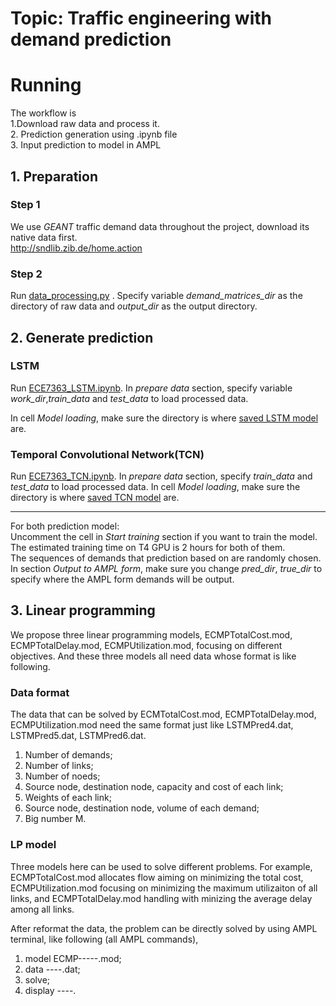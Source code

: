 # Topic: Traffic engineering with demand prediction


# Running
The workflow is   
1.Download raw data and process it.   
2. Prediction generation using .ipynb file   
3. Input prediction to model in AMPL 
## 1. Preparation
 ### Step 1
 We use *GEANT* traffic demand data throughout the project, download its native data first.   
http://sndlib.zib.de/home.action    

### Step 2
Run [data_processing.py](https://github.com/Max1897/ECE7363_project/blob/main/src/data_processing.py) . Specify variable *demand_matrices_dir* as the directory of raw data and *output_dir* as the output directory.  

## 2. Generate prediction


### LSTM
Run [ECE7363_LSTM.ipynb](https://github.com/Max1897/ECE7363_project/blob/main/src/ECE7363_LSTM.ipynb). In *prepare data* section, specify variable *work_dir*,*train_data* and *test_data* to load processed data.   
  
In cell *Model loading*, make sure the directory is where [saved LSTM model](https://github.com/Max1897/ECE7363_project/tree/main/saved%20models/LSTM) are.  




### Temporal Convolutional Network(TCN)  
Run  [ECE7363_TCN.ipynb](https://github.com/Max1897/ECE7363_project/blob/main/src/ECE7363_TCN.ipynb). In *prepare data* section,  specify *train_data* and *test_data* to load processed data. 
In cell _Model loading_, make sure the directory is where [saved TCN model](https://github.com/Max1897/ECE7363_project/tree/main/saved%20models/TCN) are.   

------------------
For both prediction model:  
Uncomment the cell in _Start training_ section if you want to train the model. The estimated training time on T4 GPU is 2 hours for both of them.     
The sequences of demands that prediction based on are randomly chosen.   
In section *Output to AMPL form*, make sure you change *pred_dir*, *true_dir* to specify where the AMPL form demands  will be output.   

## 3. Linear programming
We propose three linear programming models, ECMPTotalCost.mod, ECMPTotalDelay.mod, ECMPUtilization.mod, focusing on different objectives. And these three models all need data whose format is like following.
### Data format
The data that can be solved by ECMTotalCost.mod, ECMPTotalDelay.mod, ECMPUtilization.mod need the same format just like LSTMPred4.dat, LSTMPred5.dat, LSTMPred6.dat.
1. Number of demands;
2. Number of links;
3. Number of noeds;
4. Source node, destination node, capacity and cost of each link;
5. Weights of each link;
6. Source node, destination node, volume of each demand;
7. Big number M.

### LP model
Three models here can be used to solve different problems. For example, ECMPTotalCost.mod allocates flow aiming on minimizing the total cost, ECMPUtilization.mod focusing on minimizing the maximum utilizaiton of all links, and ECMPTotalDelay.mod handling with minizing the average delay among all links.

After reformat the data, the problem can be directly solved by using AMPL terminal, like following (all AMPL commands),
1. model ECMP-----.mod;
2. data ----.dat;
3. solve;
4. display ----.


